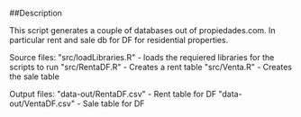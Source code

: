 ##Description

This script generates a couple of databases out of propiedades.com. In particular rent and sale db for DF for residential properties.

Source files:
"src/loadLibraries.R" - loads the requiered libraries for the scripts to run
"src/RentaDF.R" - Creates a rent table
"src/Venta.R" - Creates the sale table

Output files:
"data-out/RentaDF.csv" - Rent table for DF
"data-out/VentaDF.csv" - Sale table for DF

